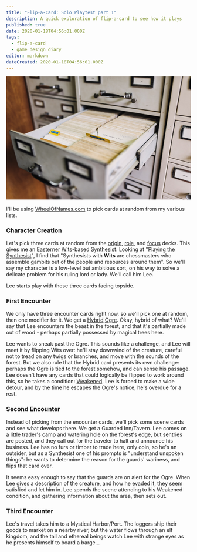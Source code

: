 ```yaml
---
title: "Flip-a-Card: Solo Playtest part 1"
description: A quick exploration of flip-a-card to see how it plays
published: true
date: 2020-01-18T04:56:01.000Z
tags:
  - flip-a-card
  - game design diary
editor: markdown
dateCreated: 2020-01-18T04:56:01.000Z
---
```


![Featured Image](flip-a-card-solo-playtest-part-1.jpg)

I'll be using [WheelOfNames.com](https://wheelofnames.com/) to pick cards at random from my various lists.

### Character Creation

Let's pick three cards at random from the [origin](https://astralfrontier.github.io/flip-a-card/tags/origin), [role](https://astralfrontier.github.io/flip-a-card/tags/role), and [focus](https://astralfrontier.github.io/flip-a-card/tags/focus) decks. This gives me an [Easterner](https://astralfrontier.github.io/flip-a-card/cards/easterner)  [Wits](https://astralfrontier.github.io/flip-a-card/cards/wits)-based [Synthesist](https://astralfrontier.github.io/flip-a-card/cards/synthesist). Looking at "[Playing the Synthesist](https://astralfrontier.github.io/flip-a-card/playing-the-synthesist/)", I find that "Synthesists with **Wits** are chessmasters who assemble gambits out of the people and resources around them". So we'll say my character is a low-level but ambitious sort, on his way to solve a delicate problem for his ruling lord or lady. We'll call him Lee.

Lee starts play with these three cards facing topside.

### First Encounter

We only have three encounter cards right now, so we'll pick one at random, then one modifier for it. We get a [Hybrid](https://astralfrontier.github.io/flip-a-card/cards/hybrid)  [Ogre](https://astralfrontier.github.io/flip-a-card/cards/ogre). Okay, hybrid of what? We'll say that Lee encounters the beast in the forest, and that it's partially made out of wood - perhaps partially possessed by magical trees here.

Lee wants to sneak past the Ogre. This sounds like a challenge, and Lee will meet it by flipping Wits over: he'll stay downwind of the creature, careful not to tread on any twigs or branches, and move with the sounds of the forest. But we also rule that the Hybrid card presents its own challenge: perhaps the Ogre is tied to the forest somehow, and can sense his passage. Lee doesn't have any cards that could logically be flipped to work around this, so he takes a condition: [Weakened](https://astralfrontier.github.io/flip-a-card/cards/weakened-exhausted). Lee is forced to make a wide detour, and by the time he escapes the Ogre's notice, he's overdue for a rest.

### Second Encounter

Instead of picking from the encounter cards, we'll pick some scene cards and see what develops there. We get a Guarded Inn/Tavern. Lee comes on a little trader's camp and watering hole on the forest's edge, but sentries are posted, and they call out for the traveler to halt and announce his business. Lee has no furs or timber to trade here, only coin, so he's an outsider, but as a Synthesist one of his prompts is "understand unspoken things": he wants to determine the reason for the guards' wariness, and flips that card over.

It seems easy enough to say that the guards are on alert for the Ogre. When Lee gives a description of the creature, and how he evaded it, they seem satisfied and let him in. Lee spends the scene attending to his Weakened condition, and gathering information about the area, then sets out.

### Third Encounter

Lee's travel takes him to a Mystical Harbor/Port. The loggers ship their goods to market on a nearby river, but the water flows through an elf kingdom, and the tall and ethereal beings watch Lee with strange eyes as he presents himself to board a barge...


    